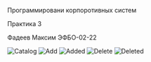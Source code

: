 Программировани корпоротивных систем

Практика 3

Фадеев Максим ЭФБО-02-22


![Catalog](image.png)
![Add](image-1.png)
![Added](image-2.png)
![Delete](image-3.png)
![Deleted](image-4.png)